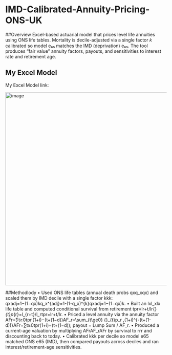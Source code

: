 # IMD-Calibrated-Annuity-Pricing-ONS-UK
##Overview
Excel-based actuarial model that prices level life annuities using ONS life tables. Mortality is decile-adjusted via a single factor 𝑘 calibrated so model e₆₅ matches the IMD (deprivation) e₆₅. The tool produces “fair value” annuity factors, payouts, and sensitivities to interest rate and retirement age.

## My Excel Model
My Excel Model link:

<img width="1772" height="603" alt="image" src="https://github.com/user-attachments/assets/25ad6458-18d3-4656-914e-96719ce66808" />


##Methodlody
•	Used ONS life tables (annual death probs qxq_xqx) and scaled them by IMD decile with a single factor kkk: qxadj=1−(1−qx)kq_x^{adj}=1-(1-q_x)^{k}qxadj=1−(1−qx)k.
•	Built an lxl_xlx life table and computed conditional survival from retirement tpr=lr+t/lr{}_{t}p_{r}=l_{r+t}/l_rtpr=lr+t/lr.
•	Priced a level annuity via the annuity factor AFr=∑t≥0tpr (1+i)−(t+(1−d))AF_r=\sum_{t\ge0} {}_{t}p_r \,(1+i)^{-(t+(1-d))}AFr=∑t≥0tpr(1+i)−(t+(1−d)); payout = Lump Sum / AF_r.
•	Produced a current-age valuation by multiplying AFrAF_rAFr by survival to rrr and discounting back to today.
•	Calibrated kkk per decile so model e65 matched ONS e65 (IMD), then compared payouts across deciles and ran interest/retirement-age sensitivities.
